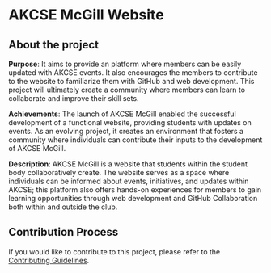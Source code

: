 # AKCSE McGill Website

## About the project
**Purpose**: It aims to provide an platform where members can be easily updated with AKCSE events. It also encourages the members to contribute to the website to familiarize them with GitHub and web development. This project will ultimately create a community where members can learn to collaborate and improve their skill sets.

**Achievements**: The launch of AKCSE McGill enabled the successful development of a functional website, providing students with updates on events. As an evolving project, it creates an environment that fosters a community where individuals can contribute their inputs to the development of AKCSE McGill.

**Description**: AKCSE McGill is a website that students within the student body collaboratively create. The website serves as a space where individuals can be informed about events, initiatives, and updates within AKCSE; this platform also offers hands-on experiences for members to gain learning opportunities through web development and GitHub Collaboration both within and outside the club.

## Contribution Process
If you would like to contribute to this project, please refer to the [Contributing Guidelines](akcse_contributing.pdf).

